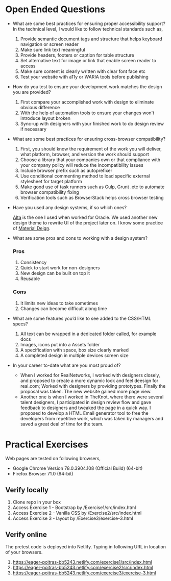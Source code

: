 # Open Ended Questions

- What are some best practices for ensuring proper accessibility support?
  In the technical level, I would like to follow technical standards such as,
  1. Provide semantic document tags and structure that helps keyboard navigation or screen reader
  2. Make sure link text meaningful
  3. Provide headers, footers or caption for table structure
  4. Set alternative text for image or link that enable screen reader to access
  5. Make sure content is clearly written with clear font face etc
  6. Test your website with a11y or WARIA tools before publishing

- How do you test to ensure your development work matches the design you are provided?
  1. First compare your accomplished work with design to eliminate obvious difference
  2. With the help of automation tools to ensure your changes won't introduce layout broken
  3. Sync-up with designers with your finished work to do design review if necessary
  
- What are some best practices for ensuring cross-browser compatibility?
  1. First, you should know the requirement of the work you will deliver, what platform, browser, and version the work should support
  2. Choose a library that your companies own or that compliance with your company policy will reduce the incompatibility issues
  3. Include browser prefix such as autoprefixer
  4. Use conditional commenting method to load specific external stylesheet for target platform
  5. Make good use of task runners such as Gulp, Grunt .etc to automate browser compatibility fixing
  6. Verification tools such as BrowserStack helps cross browser testing

- Have you used any design systems, if so which ones?
  
  [Alta](https://www.oracle.com/webfolder/ux/middleware/alta/index.html) is the one I used when worked for Oracle. We used another new design theme to rewrite UI of the project later on. I know some practice of [Material Deign](https://material.io/develop/web/).
  
- What are some pros and cons to working with a design system?
  ### Pros ###
  1. Consistency
  2. Quick to start work for non-designers
  3. New design can be built on top it
  4. Reusable
  ### Cons ###
  1. It limits new ideas to take sometimes
  2. Changes can become difficult along time
  
- What are some features you’d like to see added to the CSS/HTML specs?
  1. All text can be wrapped in a dedicated folder called, for example docs
  2. Images, icons put into a Assets folder
  3. A specification with space, box size clearly marked
  4. A completed design in multiple devices screen size
  
- In your career to-date what are you most proud of?
  - When I worked for RealNetworks, I worked with designers closely, and proposed to create a more dynamic look and feel deesign for real.com; Worked with designers by providing prototypes. Finally the proposal was taken. The new website gained more page view. 
  - Another one is when I worked in TheKnot, where there were several talent designers, I participated in design review flow and gave feedback to designers and tweaked the page in a quick way. I proposed to develop a HTML Email generator tool to free the developers from repetitive work, which was taken by managers and saved a great deal of time for the team.

# Practical Exercises
Web pages are tested on following browsers,
- Google Chrome Version 78.0.3904.108 (Official Build) (64-bit)
- Firefox Browser 71.0 (64-bit)

## Verify locally
1. Clone repo in your box
2. Access Exercise 1 - Bootstrap by <your path>/Exercise1/src/index.html
3. Access Exercise 2 - Vanilla CSS by <your path>/Exercise2/src/index.html
4. Access Exercise 3 - layout by <your path>/Exercise3/exercise-3.html
  
## Verify online
The pretest code is deployed into Netlify. Typing in following URL in location of your browsers.
1. https://eager-poitras-bb5243.netlify.com/exercise1/src/index.html
2. https://eager-poitras-bb5243.netlify.com/exercise2/src/index.html
3. https://eager-poitras-bb5243.netlify.com/exercise3/exercise-3.html
